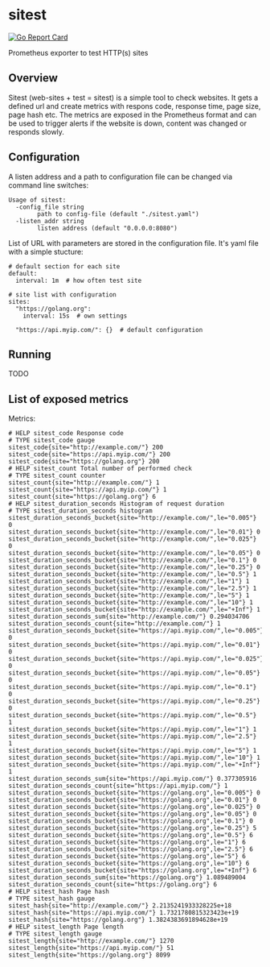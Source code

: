# sitest

[![Go Report Card](https://goreportcard.com/badge/github.com/tomplus/airly-exporter)](https://goreportcard.com/report/github.com/tomplus/sitest)

Prometheus exporter to test HTTP(s) sites

## Overview

Sitest (web-sites + test = sitest) is a simple tool to check websites. It gets a defined url and create metrics
with respons code, response time, page size, page hash etc. The metrics are exposed in the Prometheus format
and can be used to trigger alerts if the website is down, content was changed or responds slowly.

## Configuration

A listen address and a path to configuration file can be changed via command line switches:

```
Usage of sitest:
  -config_file string
        path to config-file (default "./sitest.yaml")
  -listen_addr string
        listen address (default "0.0.0.0:8080")
```

List of URL with parameters are stored in the configuration file. It's yaml file with a simple stucture:

```
# default section for each site
default:
  interval: 1m  # how often test site

# site list with configuration
sites:
  "https://golang.org":
    interval: 15s  # own settings

  "https://api.myip.com/": {}  # default configuration

```

## Running

TODO

## List of exposed metrics

Metrics:
```
# HELP sitest_code Response code
# TYPE sitest_code gauge
sitest_code{site="http://example.com/"} 200
sitest_code{site="https://api.myip.com/"} 200
sitest_code{site="https://golang.org"} 200
# HELP sitest_count Total number of performed check
# TYPE sitest_count counter
sitest_count{site="http://example.com/"} 1
sitest_count{site="https://api.myip.com/"} 1
sitest_count{site="https://golang.org"} 6
# HELP sitest_duration_seconds Histogram of request duration
# TYPE sitest_duration_seconds histogram
sitest_duration_seconds_bucket{site="http://example.com/",le="0.005"} 0
sitest_duration_seconds_bucket{site="http://example.com/",le="0.01"} 0
sitest_duration_seconds_bucket{site="http://example.com/",le="0.025"} 0
sitest_duration_seconds_bucket{site="http://example.com/",le="0.05"} 0
sitest_duration_seconds_bucket{site="http://example.com/",le="0.1"} 0
sitest_duration_seconds_bucket{site="http://example.com/",le="0.25"} 0
sitest_duration_seconds_bucket{site="http://example.com/",le="0.5"} 1
sitest_duration_seconds_bucket{site="http://example.com/",le="1"} 1
sitest_duration_seconds_bucket{site="http://example.com/",le="2.5"} 1
sitest_duration_seconds_bucket{site="http://example.com/",le="5"} 1
sitest_duration_seconds_bucket{site="http://example.com/",le="10"} 1
sitest_duration_seconds_bucket{site="http://example.com/",le="+Inf"} 1
sitest_duration_seconds_sum{site="http://example.com/"} 0.294034706
sitest_duration_seconds_count{site="http://example.com/"} 1
sitest_duration_seconds_bucket{site="https://api.myip.com/",le="0.005"} 0
sitest_duration_seconds_bucket{site="https://api.myip.com/",le="0.01"} 0
sitest_duration_seconds_bucket{site="https://api.myip.com/",le="0.025"} 0
sitest_duration_seconds_bucket{site="https://api.myip.com/",le="0.05"} 0
sitest_duration_seconds_bucket{site="https://api.myip.com/",le="0.1"} 0
sitest_duration_seconds_bucket{site="https://api.myip.com/",le="0.25"} 0
sitest_duration_seconds_bucket{site="https://api.myip.com/",le="0.5"} 1
sitest_duration_seconds_bucket{site="https://api.myip.com/",le="1"} 1
sitest_duration_seconds_bucket{site="https://api.myip.com/",le="2.5"} 1
sitest_duration_seconds_bucket{site="https://api.myip.com/",le="5"} 1
sitest_duration_seconds_bucket{site="https://api.myip.com/",le="10"} 1
sitest_duration_seconds_bucket{site="https://api.myip.com/",le="+Inf"} 1
sitest_duration_seconds_sum{site="https://api.myip.com/"} 0.377305916
sitest_duration_seconds_count{site="https://api.myip.com/"} 1
sitest_duration_seconds_bucket{site="https://golang.org",le="0.005"} 0
sitest_duration_seconds_bucket{site="https://golang.org",le="0.01"} 0
sitest_duration_seconds_bucket{site="https://golang.org",le="0.025"} 0
sitest_duration_seconds_bucket{site="https://golang.org",le="0.05"} 0
sitest_duration_seconds_bucket{site="https://golang.org",le="0.1"} 0
sitest_duration_seconds_bucket{site="https://golang.org",le="0.25"} 5
sitest_duration_seconds_bucket{site="https://golang.org",le="0.5"} 6
sitest_duration_seconds_bucket{site="https://golang.org",le="1"} 6
sitest_duration_seconds_bucket{site="https://golang.org",le="2.5"} 6
sitest_duration_seconds_bucket{site="https://golang.org",le="5"} 6
sitest_duration_seconds_bucket{site="https://golang.org",le="10"} 6
sitest_duration_seconds_bucket{site="https://golang.org",le="+Inf"} 6
sitest_duration_seconds_sum{site="https://golang.org"} 1.089489004
sitest_duration_seconds_count{site="https://golang.org"} 6
# HELP sitest_hash Page hash
# TYPE sitest_hash gauge
sitest_hash{site="http://example.com/"} 2.2135241933328225e+18
sitest_hash{site="https://api.myip.com/"} 1.7321780815323423e+19
sitest_hash{site="https://golang.org"} 1.3824383691894628e+19
# HELP sitest_length Page length
# TYPE sitest_length gauge
sitest_length{site="http://example.com/"} 1270
sitest_length{site="https://api.myip.com/"} 51
sitest_length{site="https://golang.org"} 8099
```
